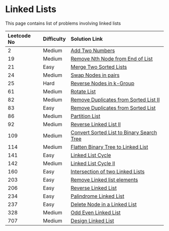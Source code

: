 # Linked Lists

This page contains list of problems involving linked lists

| Leetcode No | Difficulty | Solution Link |
| :--- | :--- | :--- |
| 2 | Medium | [Add Two Numbers](../difficulty-based-problem-index/leetcode-medium/leetcode-2-add-two-numbers.md) |
| 19 | Medium | [Remove Nth Node from End of List](../difficulty-based-problem-index/leetcode-medium/leetcode-19-remove-nth-node-from-end-of-list.md) |
| 21 | Easy | [Merge Two Sorted Lists](../difficulty-based-problem-index/leetcode-easy/leetcode-21-merge-two-sorted-lists.md) |
| 24 | Medium | [Swap Nodes in pairs](../difficulty-based-problem-index/leetcode-medium/leetcode-24-swap-nodes-in-pairs.md) |
| 25 | Hard | [Reverse Nodes in k-Group](../difficulty-based-problem-index/leetcode-hard/leetcode-25-reverse-nodes-in-k-group.md) |
| 61 | Medium | [Rotate List](../difficulty-based-problem-index/leetcode-medium/leetcode-61-rotate-list.md) |
| 82 | Medium | [Remove Duplicates from Sorted List II](../difficulty-based-problem-index/leetcode-medium/leetcode-82-remove-duplicates-from-sorted-list-ii.md) |
| 83 | Easy | [Remove Duplicates from Sorted List](../difficulty-based-problem-index/leetcode-easy/leetcode-83-remove-duplicates-from-sorted-list.md) |
| 86 | Medium | [Partition List](../difficulty-based-problem-index/leetcode-medium/leetcode-86-partition-list.md) |
| 92 | Medium | [Reverse Linked List II](../difficulty-based-problem-index/leetcode-medium/leetcode-92-reverse-linked-list-ii.md) |
| 109 | Medium | [Convert Sorted List to Binary Search Tree](../difficulty-based-problem-index/leetcode-medium/leetcode-109-convert-sorted-list-to-binary-search-tree.md) |
| 114 | Medium | [Flatten Binary Tree to Linked List](../difficulty-based-problem-index/leetcode-medium/leetcode-114-flatten-binary-tree-to-linked-list.md) |
| 141 | Easy | [Linked List Cycle](../difficulty-based-problem-index/leetcode-easy/leetcode-141-linked-list-cycle.md) |
| 142 | Medium | [Linked List Cycle II](../difficulty-based-problem-index/leetcode-medium/leetcode-142-linked-list-cycle-ii.md) |
| 160 | Easy | [Intersection of two Linked Lists](../difficulty-based-problem-index/leetcode-easy/leetcode-160-intersection-of-two-linked-lists.md) |
| 203 | Easy | [Remove Linked list elements](../difficulty-based-problem-index/leetcode-easy/leetcode-203-remove-linked-list-elements.md) |
| 206 | Easy | [Reverse Linked List](../difficulty-based-problem-index/leetcode-easy/leetcode-206-reverse-linked-list.md) |
| 234 | Easy | [Palindrome Linked List](../difficulty-based-problem-index/leetcode-easy/leetcode-234-palindrome-linked-list.md) |
| 237 | Easy | [Delete Node in a Linked List](../difficulty-based-problem-index/leetcode-easy/leetcode-237-delete-node-in-a-linked-list.md) |
| 328 | Medium | [Odd Even Linked List](../difficulty-based-problem-index/leetcode-medium/leetcode-328-odd-even-linked-list.md) |
| 707 | Medium | [Design Linked List](../difficulty-based-problem-index/leetcode-medium/leetcode-707-design-linked-list.md) |





